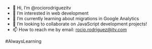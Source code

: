 - 👋 Hi, I’m @rociorodriguezitv
- 👀 I’m interested in web development
- 🌱 I’m currently learning about migrations in Google Analytics
- 💞️ I’m looking to collaborate on JavaScript development projects!
- 📫 How to reach me by email: rocio.rodriguez@itv.com

#AlwaysLearning

<!---
rociorodriguezitv/rociorodriguezitv is a ✨ special ✨ repository because its `README.md` (this file) appears on your GitHub profile.
You can click the Preview link to take a look at your changes.
--->
